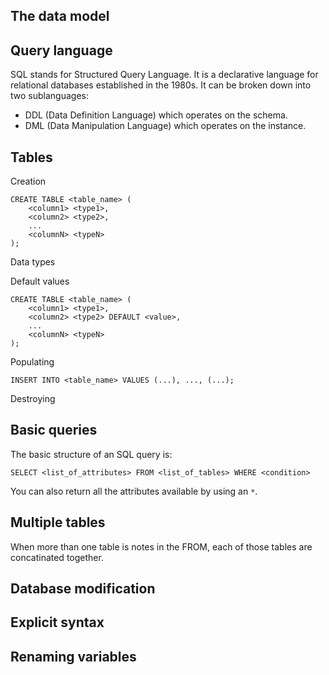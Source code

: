 ## The data model

## Query language

SQL stands for Structured Query Language. It is a declarative language for relational databases established in the 1980s. It can be broken down into two sublanguages:

- DDL (Data Definition Language) which operates on the schema.
- DML (Data Manipulation Language) which operates on the instance.

## Tables

Creation

```
CREATE TABLE <table_name> (
    <column1> <type1>,
    <column2> <type2>,
    ...
    <columnN> <typeN>
);
```

Data types

Default values

```
CREATE TABLE <table_name> (
    <column1> <type1>,
    <column2> <type2> DEFAULT <value>,
    ...
    <columnN> <typeN>
);
```

Populating

```
INSERT INTO <table_name> VALUES (...), ..., (...);
```

Destroying

## Basic queries

The basic structure of an SQL query is:

```
SELECT <list_of_attributes> FROM <list_of_tables> WHERE <condition>
```

You can also return all the attributes available by using an `*`.

## Multiple tables

When more than one table is notes in the FROM, each of those tables are concatinated together.

## Database modification

## Explicit syntax

## Renaming variables
